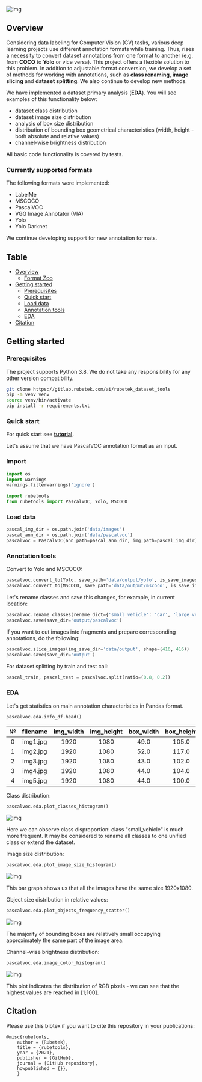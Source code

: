 ![img](pics/logo.png)

## Overview

Considering data labeling for Computer Vision (CV) tasks, various deep learning projects use different annotation formats while training. Thus, rises a necessity to convert dataset annotations from one format to another (e.g. from **COCO** to **Yolo** or vice versa). 
This project offers a flexible solution to this problem. In addition to adjustable format conversion, we develop a set of methods for working with annotations, such as **class renaming**, **image slicing** and **dataset splitting**. We also continue to develop new methods.

We have implemented a dataset primary analysis  (**EDA**). You will see examples of this functionality below:
- dataset class distribution
- dataset image size distribution
- analysis of box size distribution
- distribution of bounding box geometrical characteristics  (width, height - both absolute and relative values)
- channel-wise brightness distribution

All basic code functionality is covered by tests.

### Currently supported formats

The following formats were implemented:
- LabelMe
- MSCOCO
- PascalVOC
- VGG Image Annotator (VIA)
- Yolo
- Yolo Darknet
	
We continue developing support for new annotation formats.

## Table 

- [Overview](#overview)
	+ [Format Zoo](#currently-supported-formats)
- [Getting started](#getting-started)
 	+ [Prerequisites](#prerequisites)
 	+ [Quick start](#quick-start)
 	+ [Load data](#load-data)
	+ [Annotation tools](#annotation-tools)
 	+ [EDA](#eda)
- [Citation](#citation)


## Getting started

### Prerequisites

The project supports Python 3.8. We do not take any responsibility for any other version compatibility.

```bash
git clone https://gitlab.rubetek.com/ai/rubetek_dataset_tools
pip -m venv venv
source venv/bin/activate
pip install -r requirements.txt
```
	
### Quick start

For quick start see [**tutorial**](quick-start-tutorial.ipynb).

Let's assume that we have PascalVOC annotation format as an input.

### Import

```python
import os
import warnings
warnings.filterwarnings('ignore')

import rubetools
from rubetools import PascalVOC, Yolo, MSCOCO
```

### Load data

```python
pascal_img_dir = os.path.join('data/images')
pascal_ann_dir = os.path.join('data/pascalvoc')
pascalvoc = PascalVOC(ann_path=pascal_ann_dir, img_path=pascal_img_dir)
```

### Annotation tools

Convert to Yolo and MSCOCO:
```python
pascalvoc.convert_to(Yolo, save_path='data/output/yolo', is_save_images=True)
pascalvoc.convert_to(MSCOCO, save_path='data/output/mscoco', is_save_images=True)
```

Let's rename classes and save this changes, for example, in current location:
```python
pascalvoc.rename_classes(rename_dict={'small_vehicle': 'car', 'large_vehicle': 'car'})
pascalvoc.save(save_dir='output/pascalvoc')
```
If you want to cut images into fragments and prepare corresponding annotations, do the following: 
```python
pascalvoc.slice_images(img_save_dir='data/output', shape=(416, 416))
pascalvoc.save(save_dir='output')
```
For dataset splitting by train and test call:
```python
pascal_train, pascal_test = pascalvoc.split(ratio=(0.8, 0.2))
```

### EDA

Let's get statistics on main annotation characteristics in Pandas format.
```python
pascalvoc.eda.info_df.head()
```

|№|filename|img_width|img_height|box_width|box_height|label|type|
|:---:|:----:|:----:|:----------:|:----------:|:----------:|:------:|:------:|
0|img1.jpg|1920|1080|49.0|105.0|small_vehicle|HBox
1|img2.jpg|1920|1080|52.0|117.0|small_vehicle|HBox
2|img3.jpg|1920|1080|43.0|102.0|small_vehicle|HBox
3|img4.jpg|1920|1080|44.0|104.0|small_vehicle|HBox
4|img5.jpg|1920|1080|44.0|100.0|small_vehicle|HBox
	

Class distribution:
```python
pascalvoc.eda.plot_classes_histogram()
```

![img](pics/cl_dist.png)

Here we can observe class disproportion: class "small_vehicle" is much more frequent. It may be considered to rename all classes to one unified class or extend the dataset.
	
Image size distribution:
```python
pascalvoc.eda.plot_image_size_histogram()
```

![img](pics/sz_dist.png)	

This bar graph shows us that all the images have the same size 1920x1080.
	
Object size distribution in relative values:
```python
pascalvoc.eda.plot_objects_frequency_scatter()
```

![img](pics/b_sz_dist.png)

The majority of bounding boxes are relatively small occupying approximately the same part of the image area.

Channel-wise brightness distribution:
```python
pascalvoc.eda.image_color_histogram()
```

![img](pics/chnl_wise_dist.png)

This plot indicates the distribution of RGB pixels - we can see that the highest values are reached in [1;100].

## Citation

Please use this bibtex if you want to cite this repository in your publications:

	@misc{rubetools,
		author = {Rubetek},
		title = {rubetools},
		year = {2021},
		publisher = {GitHub},
		journal = {GitHub repository},
		howpublished = {}},
		}

